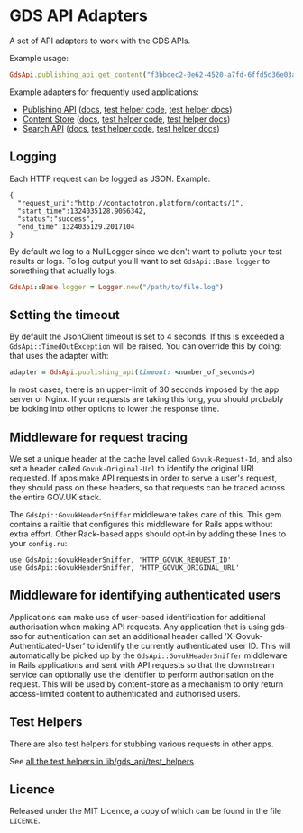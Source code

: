 # GDS API Adapters

A set of API adapters to work with the GDS APIs.

Example usage:

```ruby
GdsApi.publishing_api.get_content("f3bbdec2-0e62-4520-a7fd-6ffd5d36e03a")
```

Example adapters for frequently used applications:

- [Publishing API](lib/gds_api/publishing_api.rb) ([docs](http://www.rubydoc.info/gems/gds-api-adapters/GdsApi/PublishingApi), [test helper code](https://github.com/alphagov/gds-api-adapters/blob/master/lib/gds_api/test_helpers/publishing_api.rb), [test helper docs](http://www.rubydoc.info/gems/gds-api-adapters/GdsApi/TestHelpers/PublishingApi))
- [Content Store](lib/gds_api/content_store.rb) ([docs](http://www.rubydoc.info/gems/gds-api-adapters/GdsApi/ContentStore), [test helper code](https://github.com/alphagov/gds-api-adapters/blob/master/lib/gds_api/test_helpers/content_store.rb), [test helper docs](http://www.rubydoc.info/gems/gds-api-adapters/GdsApi/TestHelpers/ContentStore))
- [Search API](lib/gds_api/search.rb) ([docs](http://www.rubydoc.info/gems/gds-api-adapters/GdsApi/Search), [test helper code](https://github.com/alphagov/gds-api-adapters/blob/master/lib/gds_api/test_helpers/search.rb), [test helper docs](http://www.rubydoc.info/gems/gds-api-adapters/GdsApi/TestHelpers/Search))

## Logging

Each HTTP request can be logged as JSON. Example:

    {
      "request_uri":"http://contactotron.platform/contacts/1",
      "start_time":1324035128.9056342,
      "status":"success",
      "end_time":1324035129.2017104
    }


By default we log to a NullLogger since we don't want to pollute your test
results or logs. To log output you'll want to set `GdsApi::Base.logger` to
something that actually logs:

```ruby
GdsApi::Base.logger = Logger.new("/path/to/file.log")
```

## Setting the timeout

By default the JsonClient timeout is set to 4 seconds. If this is exceeded a
`GdsApi::TimedOutException` will be raised. You can override this by doing:
that uses the adapter with:

```ruby
adapter = GdsApi.publishing_api(timeout: <number_of_seconds>)
```

In most cases, there is an upper-limit of 30 seconds imposed by the app server
or Nginx. If your requests are taking this long, you should probably be looking
into other options to lower the response time.

## Middleware for request tracing

We set a unique header at the cache level called `Govuk-Request-Id`, and also
set a header called `Govuk-Original-Url` to identify the original URL
requested.  If apps make API requests in order to serve a user's request, they
should pass on these headers, so that requests can be traced across the entire
GOV.UK stack.

The `GdsApi::GovukHeaderSniffer` middleware takes care of this. This gem
contains a railtie that configures this middleware for Rails apps without extra
effort.  Other Rack-based apps should opt-in by adding these lines to your
`config.ru`:

    use GdsApi::GovukHeaderSniffer, 'HTTP_GOVUK_REQUEST_ID'
    use GdsApi::GovukHeaderSniffer, 'HTTP_GOVUK_ORIGINAL_URL'

## Middleware for identifying authenticated users

Applications can make use of user-based identification for additional
authorisation when making API requests. Any application that is using gds-sso
for authentication can set an additional header called
'X-Govuk-Authenticated-User' to identify the currently authenticated user ID.
This will automatically be picked up by the `GdsApi::GovukHeaderSniffer`
middleware in Rails applications and sent with API requests so that the
downstream service can optionally use the identifier to perform authorisation
on the request. This will be used by content-store as a mechanism to only
return access-limited content to authenticated and authorised users.

## Test Helpers

There are also test helpers for stubbing various requests in other apps.

See [all the test helpers in lib/gds_api/test_helpers](/lib/gds_api/test_helpers).

## Licence

Released under the MIT Licence, a copy of which can be found in the file
`LICENCE`.
